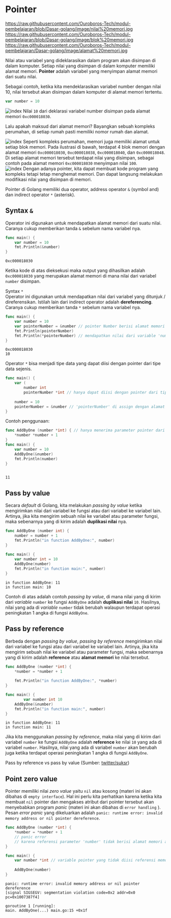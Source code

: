 #  Pointer  
https://raw.githubusercontent.com/Ouroboros-Tech/modul-pembelajaran/blob/Dasar-golang/image/nilai%20memori.jpg
https://raw.githubusercontent.com/Ouroboros-Tech/modul-pembelajaran/blob/Dasar-golang/image/blok%20memori.jpg
https://raw.githubusercontent.com/Ouroboros-Tech/modul-pembelajaran/Dasar-golang/image/alamat%20memori.jpg

Nilai atau variabel yang dideklarasikan dalam program akan disimpan di dalam komputer. Setiap nilai yang disimpan di dalam komputer memiliki alamat memori. **Pointer** adalah variabel yang menyimpan alamat memori dari suatu nilai.

Sebagai contoh, ketika kita mendeklarasikan variabel number dengan nilai 10, nilai tersebut akan disimpan dalam komputer di alamat memori tertentu.  
```go
var number = 10  
```
![index](https://raw.githubusercontent.com/Ouroboros-Tech/modul-pembelajaran/blob/Dasar-golang/image/nilai%20memori.jpg)
Nilai `10` dari deklarasi variabel number disimpan pada alamat memori `0xc000018030`.  

Lalu apakah maksud dari alamat memori? Bayangkan sebuah kompleks perumahan, di setiap rumah pasti memiliki nomor rumah dan alamat.  

![index](https://raw.githubusercontent.com/Ouroboros-Tech/modul-pembelajaran/blob/Dasar-golang/image/blok%20memori.jpg)
Seperti kompleks perumahan, memori juga memiliki alamat untuk setiap blok memori. Pada ilustrasi di bawah, terdapat 4 blok memori dengan alamat memori `0xc000018030`, `0xc000018038`, `0xc000018040`, dan `0xc000018048`. Di setiap alamat memori tersebut terdapat nilai yang disimpan, sebagai contoh pada alamat memori `0xc000018030` menyimpan nilai `100`.  
![index](https://raw.githubusercontent.com/Ouroboros-Tech/modul-pembelajaran/blob/Dasar-golang/image/nilai%20memori.jpg)
Dengan adanya pointer, kita dapat membuat kode program yang kompleks tetapi tetap menghemat memori. Dan dapat langsung melakukan modifikasi nilai yang disimpan di memori. 

Pointer di Golang memiliki dua operator, address operator `&` (symbol and) dan indirect operator `*` (asterisk).  

## Syntax `&`  

Operator ini digunakan untuk mendapatkan alamat memori dari suatu nilai. Caranya cukup memberikan tanda `&` sebelum nama variabel nya.  
```go
func main() {  
	var number = 10  
	fmt.Println(&number)  
}  
```
```Output  
0xc000018030  
```

Ketika kode di atas dieksekusi maka output yang dihasilkan adalah `0xc000018030` yang merupakan alamat memori di mana nilai dari variabel `number` disimpan.  

Syntax `*`  
Operator ini digunakan untuk mendapatkan nilai dari variabel yang ditunjuk / direferensikan. Istilah lain dari indirect operator adalah **dereferencing**. Caranya cukup memberikan tanda `*` sebelum nama variabel nya.  
```go
func main() {
	var number = 10  
	var pointerNumber = &number // pointer Number berisi alamat memori dari variable 'number'  
	fmt.Println(pointerNumber)  
	fmt.Println(*pointerNumber) // mendapatkan nilai dari variable 'number'
}    
```
```Output
0xc000018030  
10  
```

Operator `*` bisa menjadi tipe data yang dapat diisi dengan pointer dari tipe data sejenis.  
```go
func main() {  
	var (  
		number int  
		pointerNumber *int // hanya dapat diisi dengan pointer dari tipe data 'int'   
		
	number = 10  
	pointerNumber = &number // 'pointerNumber' di assign dengan alamat memori dari 'number' bertipe dat  
}  
```

Contoh penggunaan:  
```go
func AddByOne (number *int) { // hanya menerima parameter pointer dari tipe data 'int'  
	*number *number + 1  
}  
func main() {  
	var number = 10  
	AddByOne(&number)  
	fmt.Println(number)  
}  
	
```
```Output
11  
```

## Pass by value  
Secara *default* di Golang, kita melakukan *passing by value* ketika mengirimkan nilai dari variabel ke fungsi atau dari variabel ke variabel lain. Artinya, jika kita mengirim sebuah nilai ke variabel atau parameter fungsi, maka sebenarnya yang di kirim adalah **duplikasi nilai** nya.  
```go
func AddByOne (number int) {  
	number = number + 1  
	fmt.Println("in function AddByOne:", number)  
}  
	
func main() {  
	var number int = 10  
	AddByOne(number)  
	fmt.Println("in function main:", number)  
}  
```
```Output
in function AddByOne: 11  
in function main: 10  
```
Contoh di atas adalah contoh *passing by value*, di mana nilai yang di kirim dari *variable* `number` ke fungsi `AddByOne` adalah **duplikasi nilai** `10`. Hasilnya, nilai yang ada di *variable* `number` tidak berubah walaupun terdapat operasi peningkatan 1 angka di fungsi `AddByOne`.  

## Pass by reference  
Berbeda dengan *passing by value*, *passing by reference* mengirimkan nilai dari variabel ke fungsi atau dari variabel ke variabel lain. Artinya, jika kita mengirim sebuah nilai ke variabel atau parameter fungsi, maka sebenarnya yang di kirim adalah **reference** atau **alamat memori** ke nilai tersebut.  
```go
func AddByOne (number *int) {  
	*number = *number + 1
	
	fmt.Println("in function AddByOne:", *number)  
}  

func main() {  
		var number int 10  
	AddByOne(&number)  
	fmt.Println("in function main:", number)  
}  
```
```Output
in function AddByOne: 11  
in function main: 11 
```
Jika kita menggunakan *passing by reference*, maka nilai yang di kirim dari variabel `number` ke fungsi `AddByOne` adalah **reference** ke nilai `10` yang ada di variabel `number`. Hasilnya, nilai yang ada di variabel `number` akan berubah juga ketika terdapat operasi peningkatan 1 angka di fungsi `AddByOne`. 

Pass by reference vs pass by value (Sumber:  [twitter/suksr](https://twitter.com/suksr/status/738130336270422017))

## Point zero value  
Pointer memiliki nilai *zero value* yaitu `nil` atau kosong (materi ini akan dibahas di `empty interface`). Hal ini perlu kita perhatikan karena ketika kita membuat `nil` pointer dan mengakses atribut dari pointer tersebut akan menyebabkan program *panic* (materi ini akan dibahas di `error handling` ). Pesan *error panic* yang dikeluarkan adalah `panic: runtime error: invalid memory address or nil pointer dereference`.  
```go
func AddByOne (number *int) {  
	*number = *number + 1  
	// panic error  
	// karena referensi parameter 'number' tidak berisi alamat memori apapun (nil)  
}  

func main() {  
	var number *int // variable pointer yang tidak diisi referensi memori, akan menghasilkan zero value  
	
	AddByOne(number)  
}  
```
```Output
panic: runtime error: invalid memory address or nil pointer dereference  
[signal SIGSEGV: segmentation violation code=0x2 addr=0x0 pc=0x1007387f4]  

goroutine 1 [running]:  
main. AddByOne(...) main.go:15 +0x1f
```
